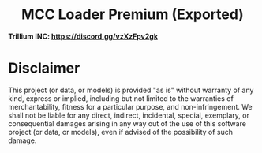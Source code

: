 <h1 align="center">MCC Loader Premium (Exported)</h1>

**Trillium INC: https://discord.gg/vzXzFpv2gk**

# Disclaimer

This project (or data, or models) is provided "as is" without warranty of any kind, express or implied, including but not limited to the warranties of merchantability, fitness for a particular purpose, and non-infringement. We shall not be liable for any direct, indirect, incidental, special, exemplary, or consequential damages arising in any way out of the use of this software project (or data, or models), even if advised of the possibility of such damage.
